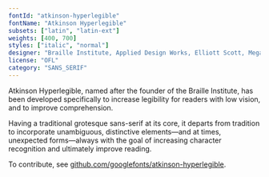 ```yaml
---
fontId: "atkinson-hyperlegible"
fontName: "Atkinson Hyperlegible"
subsets: ["latin", "latin-ext"]
weights: [400, 700]
styles: ["italic", "normal"]
designer: "Braille Institute, Applied Design Works, Elliott Scott, Megan Eiswerth, Linus Boman, Theodore Petrosky"
license: "OFL"
category: "SANS_SERIF"
---
```


<p>
Atkinson Hyperlegible, named after the founder of the Braille Institute, has been developed specifically to increase legibility for readers with low vision, and to improve comprehension.
</p>
<p>
Having a traditional grotesque sans-serif at its core, it departs from tradition to incorporate unambiguous, distinctive elements—and at times, unexpected forms—always with the goal of increasing character recognition and ultimately improve reading.
</p>
<p>To contribute, see <a href="https://github.com/googlefonts/atkinson-hyperlegible" target="_blank">github.com/googlefonts/atkinson-hyperlegible</a>.
</p>
